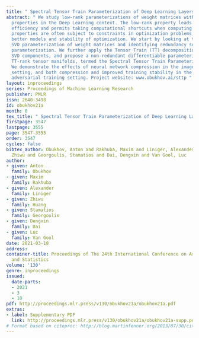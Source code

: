 ```yaml
---
title: " Spectral Tensor Train Parameterization of Deep Learning Layers "
abstract: " We study low-rank parameterizations of weight matrices with embedded spectral
  properties in the Deep Learning context. The low-rank property leads to parameter
  efficiency and permits taking computational shortcuts when computing mappings. Spectral
  properties are often subject to constraints in optimization problems, leading to
  better models and stability of optimization. We start by looking at the compact
  SVD parameterization of weight matrices and identifying redundancy sources in the
  parameterization. We further apply the Tensor Train (TT) decomposition to the compact
  SVD components, and propose a non-redundant differentiable parameterization of fixed
  TT-rank tensor manifolds, termed the Spectral Tensor Train Parameterization (STTP).
  We demonstrate the effects of neural network compression in the image classification
  setting, and both compression and improved training stability in the generative
  adversarial training setting. Project website: www.obukhov.ai/sttp "
layout: inproceedings
series: Proceedings of Machine Learning Research
publisher: PMLR
issn: 2640-3498
id: obukhov21a
month: 0
tex_title: " Spectral Tensor Train Parameterization of Deep Learning Layers "
firstpage: 3547
lastpage: 3555
page: 3547-3555
order: 3547
cycles: false
bibtex_author: Obukhov, Anton and Rakhuba, Maxim and Liniger, Alexander and Huang,
  Zhiwu and Georgoulis, Stamatios and Dai, Dengxin and Van Gool, Luc
author:
- given: Anton
  family: Obukhov
- given: Maxim
  family: Rakhuba
- given: Alexander
  family: Liniger
- given: Zhiwu
  family: Huang
- given: Stamatios
  family: Georgoulis
- given: Dengxin
  family: Dai
- given: Luc
  family: Van Gool
date: 2021-03-18
address: 
container-title: Proceedings of The 24th International Conference on Artificial Intelligence
  and Statistics
volume: '130'
genre: inproceedings
issued:
  date-parts:
  - 2021
  - 3
  - 18
pdf: http://proceedings.mlr.press/v130/obukhov21a/obukhov21a.pdf
extras:
- label: Supplementary PDF
  link: http://proceedings.mlr.press/v130/obukhov21a/obukhov21a-supp.pdf
# Format based on citeproc: http://blog.martinfenner.org/2013/07/30/citeproc-yaml-for-bibliographies/
---
```

